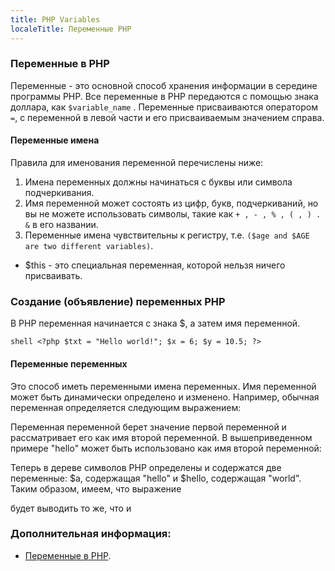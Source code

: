 ```yaml
---
title: PHP Variables
localeTitle: Переменные PHP
---
```

### Переменные в PHP

  Переменные - это основной способ хранения информации в середине программы PHP. Все переменные в PHP передаются с помощью знака доллара, как `$variable_name` . Переменные присваиваются оператором `=`, с переменной в левой части и его присваиваемым значением справа.

#### Переменные имена

  Правила для именования переменной перечислены ниже:

  1. Имена переменных должны начинаться с буквы или символа подчеркивания.
  2. Имя переменной может состоять из цифр, букв, подчеркиваний, но вы не можете использовать символы, такие как `+ , - , % , ( , ) . &`
  в его названии.
  3. Переменные имена чувствительны к регистру, т.е. `($age and $AGE are two different variables)`.

   * $this - это специальная переменная, которой нельзя ничего присваивать.

### Создание (объявление) переменных PHP

  В PHP переменная начинается с знака $, а затем имя переменной.

`shell <?php $txt = "Hello world!"; $x = 6; $y = 10.5; ?>`

#### Переменные переменных

  Это способ иметь переменными имена переменных. Имя переменной может быть динамически определено и изменено.
Например, обычная переменная определяется следующим выражением:

  <?php
    $a = 'hello';
  ?>

  Переменная переменной берет значение первой переменной и рассматривает его как имя второй переменной. В вышеприведенном примере "hello" может быть использовано как имя второй переменной:

  <?php
    $$a = 'world';
  ?>

 Теперь в дереве символов PHP определены и содержатся две переменные: $a, содержащая "hello" и $hello, содержащая "world". Таким образом, имеем, что выражение

  <?php
    echo "$a ${$a}";
  ?>

  будет выводить то же, что и

  <?php
    echo "$a $hello";     // hello world
  ?>



    
  ### Дополнительная информация:
*   [Переменные в PHP](http://php.net/manual/ru/language.variables.php).

